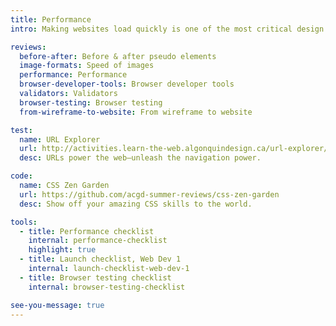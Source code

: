 ```yaml
---
title: Performance
intro: Making websites load quickly is one of the most critical design constraints. Performance should be considered at every stage of website building.

reviews:
  before-after: Before & after pseudo elements
  image-formats: Speed of images
  performance: Performance
  browser-developer-tools: Browser developer tools
  validators: Validators
  browser-testing: Browser testing
  from-wireframe-to-website: From wireframe to website

test:
  name: URL Explorer
  url: http://activities.learn-the-web.algonquindesign.ca/url-explorer/
  desc: URLs power the web—unleash the navigation power.

code:
  name: CSS Zen Garden
  url: https://github.com/acgd-summer-reviews/css-zen-garden
  desc: Show off your amazing CSS skills to the world.

tools:
  - title: Performance checklist
    internal: performance-checklist
    highlight: true
  - title: Launch checklist, Web Dev 1
    internal: launch-checklist-web-dev-1
  - title: Browser testing checklist
    internal: browser-testing-checklist

see-you-message: true
---
```

